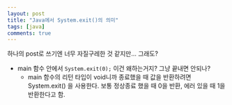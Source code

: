 ```yaml
---
layout: post
title: "Java에서 System.exit()의 의미"
tags: [java]
comments: true
---
```


하나의 post로 쓰기엔 너무 자질구레한 것 같지만... 그래도?

- main 함수 안에서 `System.exit(0);` 이건 왜하는거지? 그냥 끝내면 안되나?   
  - main 함수의 리턴 타입이 void니까 종료했을 때 값을 반환하려면 System.exit() 을 사용한다. 보통 정상종료 했을 때 0을 반환, 에러 있을 때 1을 반환한다고 함.
